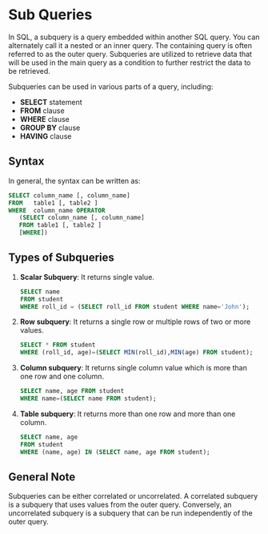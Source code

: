 # Sub Queries

In SQL, a subquery is a query embedded within another SQL query. You can alternately call it a nested or an inner query. The containing query is often referred to as the outer query. Subqueries are utilized to retrieve data that will be used in the main query as a condition to further restrict the data to be retrieved.

Subqueries can be used in various parts of a query, including:

- **SELECT** statement
- **FROM** clause
- **WHERE** clause
- **GROUP BY** clause
- **HAVING** clause

## Syntax

In general, the syntax can be written as:

```sql
SELECT column_name [, column_name]
FROM   table1 [, table2 ]
WHERE  column_name OPERATOR
   (SELECT column_name [, column_name]
   FROM table1 [, table2 ]
   [WHERE])
```

## Types of Subqueries

1. **Scalar Subquery**: It returns single value. 

   ```sql
   SELECT name 
   FROM student 
   WHERE roll_id = (SELECT roll_id FROM student WHERE name='John');
   ```

2. **Row subquery**: It returns a single row or multiple rows of two or more values. 

   ```sql
   SELECT * FROM student 
   WHERE (roll_id, age)=(SELECT MIN(roll_id),MIN(age) FROM student);
   ```

3. **Column subquery**: It returns single column value which is more than one row and one column. 

   ```sql
   SELECT name, age FROM student 
   WHERE name=(SELECT name FROM student);
   ```

4. **Table subquery**: It returns more than one row and more than one column.

   ```sql
   SELECT name, age 
   FROM student 
   WHERE (name, age) IN (SELECT name, age FROM student);
   ```

## General Note

Subqueries can be either correlated or uncorrelated. A correlated subquery is a subquery that uses values from the outer query. Conversely, an uncorrelated subquery is a subquery that can be run independently of the outer query.

